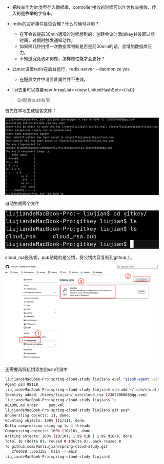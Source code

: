 - 把枚举作为int类型存入数据库，controller接收的时候可以作为枚举接收，传入的是枚举的字符串。
- redis的监听事件是否合理？什么时候可以用？
  - 在写会议提前30min通知的时候想到的，创建会议时添加key并设置过期时间，过期时触发通知动作。
  - 如果隔几秒扫描一次数据库判断是否是前30min的话，会增加数据库压力。
  - 不知道究竟该如何做，怎样做性能才会更好？
- 此mac设置redis在后台运行，redis-server --daemonize yes
  - 在配置文件中设置此属性并不生效。

- list去重可以直接new ArrayList<>(new LinkedHashSet<>(list));

> Git配置push权限

首先在本地生成密钥文件：

![image-20240805110955570](图片/image-20240805110955570.png)

自动生成两个文件

![image-20240805111023824](图片/image-20240805111023824.png)

cloud_rsa是私钥，pub结尾的是公钥，将公钥内容复制到github上。

![image-20240805111334714](图片/image-20240805111334714.png)

还需要再将私钥添加到ssh代理中

```bash
liujiandeMacBook-Pro:spring-cloud-study liujian$ eval "$(ssh-agent -s)"
Agent pid 88118
liujiandeMacBook-Pro:spring-cloud-study liujian$ ssh-add ~/.ssh/cloud_rsa
Identity added: /Users/liujian/.ssh/cloud_rsa (2305296003@qq.com)
liujiandeMacBook-Pro:spring-cloud-study liujian$ ls
README.md order     pom.xml
liujiandeMacBook-Pro:spring-cloud-study liujian$ git push
Enumerating objects: 11, done.
Counting objects: 100% (11/11), done.
Delta compression using up to 4 threads
Compressing objects: 100% (10/10), done.
Writing objects: 100% (10/10), 1.99 KiB | 1.99 MiB/s, done.
Total 10 (delta 0), reused 0 (delta 0), pack-reused 0
To github.com:Vanliujian/spring-cloud-study.git
   2f60d88..3653355  main -> main
liujiandeMacBook-Pro:spring-cloud-study liujian$
```

